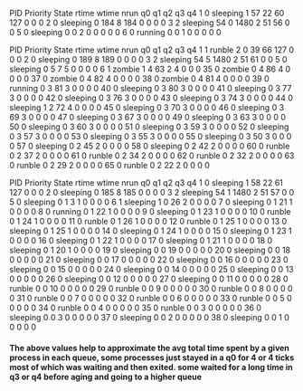 PID 	 Priority 	 State 		 rtime 	 wtime 	 nrun 	 q0 	 q1 	 q2 	 q3 	 q4
1 	 0 		 sleeping 	 1 	 57 	 22 	 60 	 127 	 0 	 0 	 0
2 	 0 		 sleeping 	 0 	 184 	 8 	 184 	 0 	 0 	 0 	 0
3 	 2 		 sleeping 	 54 	 0 	 1480 	 2 	 51 	 56 	 0 	 0
5 	 0 		 sleeping 	 0 	 0 	 2 	 0 	 0 	 0 	 0 	 0
6 	 0 		 running 	 0 	 0 	 1 	 0 	 0 	 0 	 0 	 0

PID 	 Priority 	 State 		 rtime 	 wtime 	 nrun 	 q0 	 q1 	 q2 	 q3 	 q4
1 	 1 		 runble 	 2 	 0 	 39 	 66 	 127 	 0 	 0 	 0
2 	 0 		 sleeping 	 0 	 189 	 8 	 189 	 0 	 0 	 0 	 0
3 	 2 		 sleeping 	 54 	 5 	 1480 	 2 	 51 	 61 	 0 	 0
5 	 0 		 sleeping 	 0 	 5 	 7 	 5 	 0 	 0 	 0 	 0
6 	 1 		 zombie 	 1 	 4 	 63 	 2 	 4 	 0 	 0 	 0
35 	 0 		 zombie 	 0 	 4 	 86 	 4 	 0 	 0 	 0 	 0
37 	 0 		 zombie 	 0 	 4 	 82 	 4 	 0 	 0 	 0 	 0
38 	 0 		 zombie 	 0 	 4 	 81 	 4 	 0 	 0 	 0 	 0
39 	 0 		 running 	 0 	 3 	 81 	 3 	 0 	 0 	 0 	 0
40 	 0 		 sleeping 	 0 	 3 	 80 	 3 	 0 	 0 	 0 	 0
41 	 0 		 sleeping 	 0 	 3 	 77 	 3 	 0 	 0 	 0 	 0
42 	 0 		 sleeping 	 0 	 3 	 76 	 3 	 0 	 0 	 0 	 0
43 	 0 		 sleeping 	 0 	 3 	 74 	 3 	 0 	 0 	 0 	 0
44 	 0 		 sleeping 	 1 	 2 	 72 	 4 	 0 	 0 	 0 	 0
45 	 0 		 sleeping 	 0 	 3 	 70 	 3 	 0 	 0 	 0 	 0
46 	 0 		 sleeping 	 0 	 3 	 69 	 3 	 0 	 0 	 0 	 0
47 	 0 		 sleeping 	 0 	 3 	 67 	 3 	 0 	 0 	 0 	 0
49 	 0 		 sleeping 	 0 	 3 	 63 	 3 	 0 	 0 	 0 	 0
50 	 0 		 sleeping 	 0 	 3 	 60 	 3 	 0 	 0 	 0 	 0
51 	 0 		 sleeping 	 0 	 3 	 59 	 3 	 0 	 0 	 0 	 0
52 	 0 		 sleeping 	 0 	 3 	 57 	 3 	 0 	 0 	 0 	 0
53 	 0 		 sleeping 	 0 	 3 	 55 	 3 	 0 	 0 	 0 	 0
55 	 0 		 sleeping 	 0 	 3 	 50 	 3 	 0 	 0 	 0 	 0
57 	 0 		 sleeping 	 0 	 2 	 45 	 2 	 0 	 0 	 0 	 0
58 	 0 		 sleeping 	 0 	 2 	 42 	 2 	 0 	 0 	 0 	 0
60 	 0 		 runble 	 0 	 2 	 37 	 2 	 0 	 0 	 0 	 0
61 	 0 		 runble 	 0 	 2 	 34 	 2 	 0 	 0 	 0 	 0
62 	 0 		 runble 	 0 	 2 	 32 	 2 	 0 	 0 	 0 	 0
63 	 0 		 runble 	 0 	 2 	 29 	 2 	 0 	 0 	 0 	 0
65 	 0 		 runble 	 0 	 2 	 22 	 2 	 0 	 0 	 0 	 0


PID 	 Priority 	 State 		 rtime 	 wtime 	 nrun 	 q0 	 q1 	 q2 	 q3 	 q4
1 	 0 		 sleeping 	 1 	 58 	 22 	 61 	 127 	 0 	 0 	 0
2 	 0 		 sleeping 	 0 	 185 	 8 	 185 	 0 	 0 	 0 	 0
3 	 2 		 sleeping 	 54 	 1 	 1480 	 2 	 51 	 57 	 0 	 0
5 	 0 		 sleeping 	 0 	 1 	 3 	 1 	 0 	 0 	 0 	 0
6 	 1 		 sleeping 	 1 	 0 	 26 	 2 	 0 	 0 	 0 	 0
7 	 0 		 sleeping 	 0 	 1 	 21 	 1 	 0 	 0 	 0 	 0
8 	 0 		 running 	 0 	 1 	 22 	 1 	 0 	 0 	 0 	 0
9 	 0 		 sleeping 	 0 	 1 	 23 	 1 	 0 	 0 	 0 	 0
10 	 0 		 runble 	 0 	 1 	 24 	 1 	 0 	 0 	 0 	 0
11 	 0 		 runble 	 0 	 1 	 26 	 1 	 0 	 0 	 0 	 0
12 	 0 		 runble 	 0 	 1 	 25 	 1 	 0 	 0 	 0 	 0
13 	 0 		 sleeping 	 0 	 1 	 25 	 1 	 0 	 0 	 0 	 0
14 	 0 		 sleeping 	 0 	 1 	 24 	 1 	 0 	 0 	 0 	 0
15 	 0 		 sleeping 	 0 	 1 	 23 	 1 	 0 	 0 	 0 	 0
16 	 0 		 sleeping 	 0 	 1 	 22 	 1 	 0 	 0 	 0 	 0
17 	 0 		 sleeping 	 0 	 1 	 21 	 1 	 0 	 0 	 0 	 0
18 	 0 		 sleeping 	 0 	 1 	 20 	 1 	 0 	 0 	 0 	 0
19 	 0 		 sleeping 	 0 	 0 	 19 	 0 	 0 	 0 	 0 	 0
20 	 0 		 sleeping 	 0 	 0 	 18 	 0 	 0 	 0 	 0 	 0
21 	 0 		 sleeping 	 0 	 0 	 17 	 0 	 0 	 0 	 0 	 0
22 	 0 		 sleeping 	 0 	 0 	 16 	 0 	 0 	 0 	 0 	 0
23 	 0 		 sleeping 	 0 	 0 	 15 	 0 	 0 	 0 	 0 	 0
24 	 0 		 sleeping 	 0 	 0 	 14 	 0 	 0 	 0 	 0 	 0
25 	 0 		 sleeping 	 0 	 0 	 13 	 0 	 0 	 0 	 0 	 0
26 	 0 		 sleeping 	 0 	 0 	 12 	 0 	 0 	 0 	 0 	 0
27 	 0 		 sleeping 	 0 	 0 	 11 	 0 	 0 	 0 	 0 	 0
28 	 0 		 runble 	 0 	 0 	 10 	 0 	 0 	 0 	 0 	 0
29 	 0 		 runble 	 0 	 0 	 9 	 0 	 0 	 0 	 0 	 0
30 	 0 		 runble 	 0 	 0 	 8 	 0 	 0 	 0 	 0 	 0
31 	 0 		 runble 	 0 	 0 	 7 	 0 	 0 	 0 	 0 	 0
32 	 0 		 runble 	 0 	 0 	 6 	 0 	 0 	 0 	 0 	 0
33 	 0 		 runble 	 0 	 0 	 5 	 0 	 0 	 0 	 0 	 0
34 	 0 		 runble 	 0 	 0 	 4 	 0 	 0 	 0 	 0 	 0
35 	 0 		 runble 	 0 	 0 	 3 	 0 	 0 	 0 	 0 	 0
36 	 0 		 sleeping 	 0 	 0 	 3 	 0 	 0 	 0 	 0 	 0
37 	 0 		 sleeping 	 0 	 0 	 2 	 0 	 0 	 0 	 0 	 0
38 	 0 		 sleeping 	 0 	 0 	 1 	 0 	 0 	 0 	 0 	 0

#### The above values help to approximate the avg total time spent by a given process in each queue, some processes just stayed in a q0 for 4 or 4 ticks most of which was waiting and then exited. some waited for a long time in q3 or q4 before aging and going to a higher queue